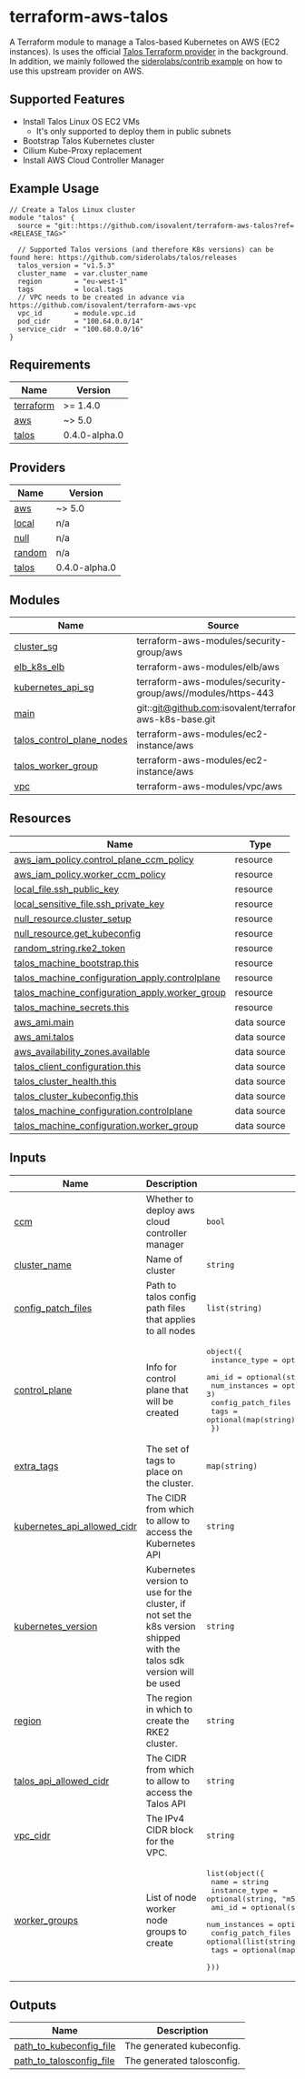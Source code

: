 # terraform-aws-talos

A Terraform module to manage a Talos-based Kubernetes on AWS (EC2 instances). Is uses the official [Talos Terraform provider](https://github.com/siderolabs/terraform-provider-talos) in the background. In addition, we mainly followed the [siderolabs/contrib example](https://github.com/siderolabs/contrib/tree/main/examples/terraform/aws) on how to use this upstream provider on AWS.

## Supported Features

- Install Talos Linux OS EC2 VMs
  - It's only supported to deploy them in public subnets
- Bootstrap Talos Kubernetes cluster
- Cilium Kube-Proxy replacement
- Install AWS Cloud Controller Manager

## Example Usage
```
// Create a Talos Linux cluster
module "talos" {
  source = "git::https://github.com/isovalent/terraform-aws-talos?ref=<RELEASE_TAG>"

  // Supported Talos versions (and therefore K8s versions) can be found here: https://github.com/siderolabs/talos/releases
  talos_version = "v1.5.3"
  cluster_name  = var.cluster_name
  region        = "eu-west-1"
  tags          = local.tags
  // VPC needs to be created in advance via https://github.com/isovalent/terraform-aws-vpc
  vpc_id        = module.vpc.id
  pod_cidr      = "100.64.0.0/14"
  service_cidr  = "100.68.0.0/16"
}
```

<!-- BEGIN_TF_DOCS -->
## Requirements

| Name | Version |
|------|---------|
| <a name="requirement_terraform"></a> [terraform](#requirement\_terraform) | >= 1.4.0 |
| <a name="requirement_aws"></a> [aws](#requirement\_aws) | ~> 5.0 |
| <a name="requirement_talos"></a> [talos](#requirement\_talos) | 0.4.0-alpha.0 |

## Providers

| Name | Version |
|------|---------|
| <a name="provider_aws"></a> [aws](#provider\_aws) | ~> 5.0 |
| <a name="provider_local"></a> [local](#provider\_local) | n/a |
| <a name="provider_null"></a> [null](#provider\_null) | n/a |
| <a name="provider_random"></a> [random](#provider\_random) | n/a |
| <a name="provider_talos"></a> [talos](#provider\_talos) | 0.4.0-alpha.0 |

## Modules

| Name | Source | Version |
|------|--------|---------|
| <a name="module_cluster_sg"></a> [cluster\_sg](#module\_cluster\_sg) | terraform-aws-modules/security-group/aws | ~> 5.1 |
| <a name="module_elb_k8s_elb"></a> [elb\_k8s\_elb](#module\_elb\_k8s\_elb) | terraform-aws-modules/elb/aws | ~> 4.0 |
| <a name="module_kubernetes_api_sg"></a> [kubernetes\_api\_sg](#module\_kubernetes\_api\_sg) | terraform-aws-modules/security-group/aws//modules/https-443 | ~> 5.1 |
| <a name="module_main"></a> [main](#module\_main) | git::git@github.com:isovalent/terraform-aws-k8s-base.git | v1.7 |
| <a name="module_talos_control_plane_nodes"></a> [talos\_control\_plane\_nodes](#module\_talos\_control\_plane\_nodes) | terraform-aws-modules/ec2-instance/aws | ~> 5.5 |
| <a name="module_talos_worker_group"></a> [talos\_worker\_group](#module\_talos\_worker\_group) | terraform-aws-modules/ec2-instance/aws | ~> 5.5 |
| <a name="module_vpc"></a> [vpc](#module\_vpc) | terraform-aws-modules/vpc/aws | ~> 3.0 |

## Resources

| Name | Type |
|------|------|
| [aws_iam_policy.control_plane_ccm_policy](https://registry.terraform.io/providers/hashicorp/aws/latest/docs/resources/iam_policy) | resource |
| [aws_iam_policy.worker_ccm_policy](https://registry.terraform.io/providers/hashicorp/aws/latest/docs/resources/iam_policy) | resource |
| [local_file.ssh_public_key](https://registry.terraform.io/providers/hashicorp/local/latest/docs/resources/file) | resource |
| [local_sensitive_file.ssh_private_key](https://registry.terraform.io/providers/hashicorp/local/latest/docs/resources/sensitive_file) | resource |
| [null_resource.cluster_setup](https://registry.terraform.io/providers/hashicorp/null/latest/docs/resources/resource) | resource |
| [null_resource.get_kubeconfig](https://registry.terraform.io/providers/hashicorp/null/latest/docs/resources/resource) | resource |
| [random_string.rke2_token](https://registry.terraform.io/providers/hashicorp/random/latest/docs/resources/string) | resource |
| [talos_machine_bootstrap.this](https://registry.terraform.io/providers/siderolabs/talos/0.4.0-alpha.0/docs/resources/machine_bootstrap) | resource |
| [talos_machine_configuration_apply.controlplane](https://registry.terraform.io/providers/siderolabs/talos/0.4.0-alpha.0/docs/resources/machine_configuration_apply) | resource |
| [talos_machine_configuration_apply.worker_group](https://registry.terraform.io/providers/siderolabs/talos/0.4.0-alpha.0/docs/resources/machine_configuration_apply) | resource |
| [talos_machine_secrets.this](https://registry.terraform.io/providers/siderolabs/talos/0.4.0-alpha.0/docs/resources/machine_secrets) | resource |
| [aws_ami.main](https://registry.terraform.io/providers/hashicorp/aws/latest/docs/data-sources/ami) | data source |
| [aws_ami.talos](https://registry.terraform.io/providers/hashicorp/aws/latest/docs/data-sources/ami) | data source |
| [aws_availability_zones.available](https://registry.terraform.io/providers/hashicorp/aws/latest/docs/data-sources/availability_zones) | data source |
| [talos_client_configuration.this](https://registry.terraform.io/providers/siderolabs/talos/0.4.0-alpha.0/docs/data-sources/client_configuration) | data source |
| [talos_cluster_health.this](https://registry.terraform.io/providers/siderolabs/talos/0.4.0-alpha.0/docs/data-sources/cluster_health) | data source |
| [talos_cluster_kubeconfig.this](https://registry.terraform.io/providers/siderolabs/talos/0.4.0-alpha.0/docs/data-sources/cluster_kubeconfig) | data source |
| [talos_machine_configuration.controlplane](https://registry.terraform.io/providers/siderolabs/talos/0.4.0-alpha.0/docs/data-sources/machine_configuration) | data source |
| [talos_machine_configuration.worker_group](https://registry.terraform.io/providers/siderolabs/talos/0.4.0-alpha.0/docs/data-sources/machine_configuration) | data source |

## Inputs

| Name | Description | Type | Default | Required |
|------|-------------|------|---------|:--------:|
| <a name="input_ccm"></a> [ccm](#input\_ccm) | Whether to deploy aws cloud controller manager | `bool` | `false` | no |
| <a name="input_cluster_name"></a> [cluster\_name](#input\_cluster\_name) | Name of cluster | `string` | n/a | yes |
| <a name="input_config_patch_files"></a> [config\_patch\_files](#input\_config\_patch\_files) | Path to talos config path files that applies to all nodes | `list(string)` | `[]` | no |
| <a name="input_control_plane"></a> [control\_plane](#input\_control\_plane) | Info for control plane that will be created | <pre>object({<br>    instance_type      = optional(string, "m5.large")<br>    ami_id             = optional(string, null)<br>    num_instances      = optional(number, 3)<br>    config_patch_files = optional(list(string), [])<br>    tags               = optional(map(string), {})<br>  })</pre> | `{}` | no |
| <a name="input_extra_tags"></a> [extra\_tags](#input\_extra\_tags) | The set of tags to place on the cluster. | `map(string)` | n/a | yes |
| <a name="input_kubernetes_api_allowed_cidr"></a> [kubernetes\_api\_allowed\_cidr](#input\_kubernetes\_api\_allowed\_cidr) | The CIDR from which to allow to access the Kubernetes API | `string` | `"0.0.0.0/0"` | no |
| <a name="input_kubernetes_version"></a> [kubernetes\_version](#input\_kubernetes\_version) | Kubernetes version to use for the cluster, if not set the k8s version shipped with the talos sdk version will be used | `string` | `null` | no |
| <a name="input_region"></a> [region](#input\_region) | The region in which to create the RKE2 cluster. | `string` | n/a | yes |
| <a name="input_talos_api_allowed_cidr"></a> [talos\_api\_allowed\_cidr](#input\_talos\_api\_allowed\_cidr) | The CIDR from which to allow to access the Talos API | `string` | `"0.0.0.0/0"` | no |
| <a name="input_vpc_cidr"></a> [vpc\_cidr](#input\_vpc\_cidr) | The IPv4 CIDR block for the VPC. | `string` | `"10.0.0.0/16"` | no |
| <a name="input_worker_groups"></a> [worker\_groups](#input\_worker\_groups) | List of node worker node groups to create | <pre>list(object({<br>    name               = string<br>    instance_type      = optional(string, "m5.large")<br>    ami_id             = optional(string, null)<br>    num_instances      = optional(number, 2)<br>    config_patch_files = optional(list(string), [])<br>    tags               = optional(map(string), {})<br>  }))</pre> | <pre>[<br>  {<br>    "name": "default"<br>  }<br>]</pre> | no |

## Outputs

| Name | Description |
|------|-------------|
| <a name="output_path_to_kubeconfig_file"></a> [path\_to\_kubeconfig\_file](#output\_path\_to\_kubeconfig\_file) | The generated kubeconfig. |
| <a name="output_path_to_talosconfig_file"></a> [path\_to\_talosconfig\_file](#output\_path\_to\_talosconfig\_file) | The generated talosconfig. |
<!-- END_TF_DOCS -->